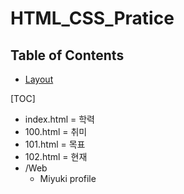 # HTML_CSS_Pratice



## Table of Contents

- [Layout](#layout)


[TOC]

+ index.html = 학력
+ 100.html = 취미
+ 101.html = 목표
+ 102.html = 현재
+ /Web
  + Miyuki profile

